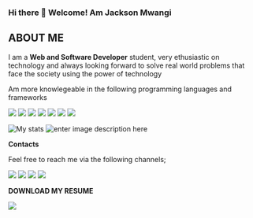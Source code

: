 ### Hi there 👋 Welcome! Am Jackson Mwangi

## ABOUT ME

I am a **Web and Software Developer** student, very ethusiastic on technology and always looking forward to solve real world problems that face the society using the power of technology

Am more knowlegeable in the following programming languages and frameworks

<img src="https://img.shields.io/badge/-Javascript-yellow?logo=Javascript&logoColor=fff">  <img src="https://img.shields.io/badge/-HTML-e34f26?logo=Html5&logoColor=fff">  <img src="https://img.shields.io/badge/CSS%203-1572B6?logo=CSS3#&logoColor=fff"> <img src="https://img.shields.io/badge/-BOOSTRAP%205-whitesmoke?logo=Bootstrap#&logoColor=fff">  <img src="https://img.shields.io/badge/-PYTHON-white?logo=Python#&logoColor=fff"> <img src="https://img.shields.io/badge/-react-white?logo=react#&logoColor=fff"> <img src="https://img.shields.io/badge/-mongodb-white?logo=mongodb#&logoColor=fff" >

![My stats](https://github-readme-stats.vercel.app/api?username=jason2000-cpu&&show_icons=true&title_color=ffffff&icon_color=bb2acf&text_color=daf7dc&bg_color=151515)   ![enter image description here](https://camo.githubusercontent.com/80a8e5c29e762e1b3d7522f13a806c1f05bb0231ab3113e9cc53c7866c123fc5/68747470733a2f2f6769746875622d726561646d652d73746174732e76657263656c2e6170702f6170692f746f702d6c616e67732f3f757365726e616d653d626f6e66616365323231266c61796f75743d636f6d70616374266c616e67735f636f756e743d37267468656d653d6e6f7264)

**Contacts**

Feel free to reach me via the following channels;

<a href="https://www.linkedin.com/in/jackson-muturi-b749081a0/"><img src="https://img.shields.io/badge/LinkedIn-blue?logo=LinkedIn#&logoColor=fff"></a>      <a href="https://twitter.com/JACKSON27068507"><img src="https://img.shields.io/badge/Twitter-white?logo=Twitter#&logoColor=fff"></a>      <a href="wa.me/+254797955092"><img src="https://img.shields.io/badge/-whatsapp-green?logo=Whatsapp&logoColor=white"></a>  <a href="mailto:jacksonmuturi2000@gmail.com?subject:subject:text"><img src="https://img.shields.io/badge/-Gmail-white?logo=Gmail&logoColor=red"></a>


**DOWNLOAD MY RESUME**

<a href="https://drive.google.com/file/d/1AWNMZP5MJ66pM8S8nd1DBd8qLuFvGLXt/view?usp=sharing"><img src="https://img.shields.io/badge/-RESUME-green?logo=RESUME&logoColor=white"><a/>
